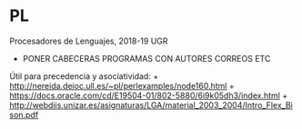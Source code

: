 # PL
Procesadores de Lenguajes, 2018-19 UGR

- PONER CABECERAS PROGRAMAS CON AUTORES CORREOS ETC 

Útil para precedencia y asociatividad: 
    +   http://nereida.deioc.ull.es/~pl/perlexamples/node160.html
    +   https://docs.oracle.com/cd/E19504-01/802-5880/6i9k05dh3/index.html
    +   http://webdiis.unizar.es/asignaturas/LGA/material_2003_2004/Intro_Flex_Bison.pdf
